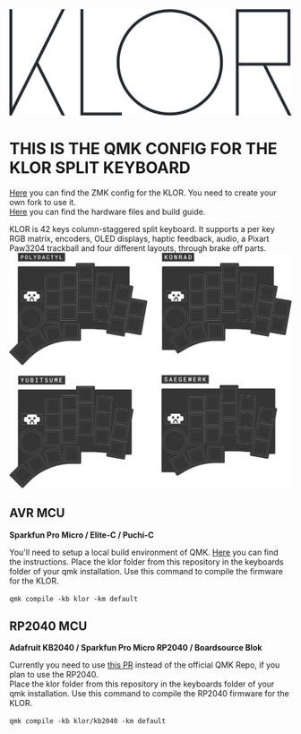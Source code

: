 <picture>
  <source media="(prefers-color-scheme: dark)" srcset="/docs/images/klor-font-logo-dark.svg">
  <source media="(prefers-color-scheme: light)" srcset="/docs/images/klor-font-logo-bright.svg">
  <img alt="KLOR logo font" src="/docs/images/klor-font-logo-bright.svg">
</picture>

# THIS IS THE QMK CONFIG FOR THE KLOR SPLIT KEYBOARD

[Here](https://github.com/GEIGEIGEIST/zmk-config-klor) you can find the ZMK config for the KLOR. You need to create your own fork to use it.\
[Here](https://github.com/GEIGEIGEIST/klor) you can find the hardware files and build guide.

KLOR is 42 keys column-staggered split keyboard. It supports a per key RGB matrix, encoders, OLED displays, haptic feedback, audio, a Pixart Paw3204 trackball and four different layouts, through brake off parts.
![KLOR layouts](/docs/images/klor-layouts.svg)



## AVR MCU
**Sparkfun Pro Micro / Elite-C / Puchi-C**

You'll need to setup a local build environment of QMK. [Here](https://docs.qmk.fm/) you can find the instructions.
Place the klor folder from this repository in the keyboards folder of your qmk installation. 
Use this command to compile the firmware for the KLOR.

`qmk compile -kb klor -km default`




## RP2040 MCU
**Adafruit KB2040 / Sparkfun Pro Micro RP2040 / Boardsource Blok**

Currently you need to use [this PR](https://github.com/KarlK90/qmk_firmware/tree/feature/raspberry-pi-rp2040-support) instead of the official QMK Repo, if you plan to use the RP2040.\
Place the klor folder from this repository in the keyboards folder of your qmk installation. 
Use this command to compile the RP2040 firmware for the KLOR.

`qmk compile -kb klor/kb2040 -km default`
